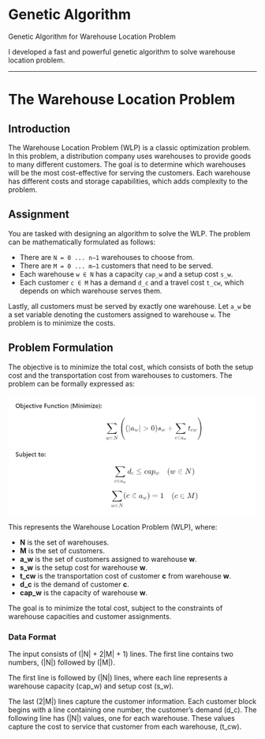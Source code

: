 # Genetic Algorithm
Genetic Algorithm for Warehouse Location Problem

I developed a fast and powerful genetic algorithm to solve warehouse location problem.

---
# The Warehouse Location Problem

## Introduction

The Warehouse Location Problem (WLP) is a classic optimization problem. In this problem, a distribution company uses warehouses to provide goods to many different customers. The goal is to determine which warehouses will be the most cost-effective for serving the customers. Each warehouse has different costs and storage capabilities, which adds complexity to the problem.

## Assignment

You are tasked with designing an algorithm to solve the WLP. The problem can be mathematically formulated as follows:

- There are `N = 0 ... n−1` warehouses to choose from.
- There are `M = 0 ... m−1` customers that need to be served.
- Each warehouse `w ∈ N` has a capacity `cap_w` and a setup cost `s_w`.
- Each customer `c ∈ M` has a demand `d_c` and a travel cost `t_cw`, which depends on which warehouse serves them.

Lastly, all customers must be served by exactly one warehouse. Let `a_w` be a set variable denoting the customers assigned to warehouse `w`. The problem is to minimize the costs.

## Problem Formulation

The objective is to minimize the total cost, which consists of both the setup cost and the transportation cost from warehouses to customers. The problem can be formally expressed as:

![Warehouse Location](readme-images/warehouse-location.jpg.png)

This represents the Warehouse Location Problem (WLP), where:

- **N** is the set of warehouses.
- **M** is the set of customers.
- **a_w** is the set of customers assigned to warehouse **w**.
- **s_w** is the setup cost for warehouse **w**.
- **t_cw** is the transportation cost of customer **c** from warehouse **w**.
- **d_c** is the demand of customer **c**.
- **cap_w** is the capacity of warehouse **w**.

The goal is to minimize the total cost, subject to the constraints of warehouse capacities and customer assignments.

### Data Format

The input consists of \(|N| + 2|M| + 1\) lines. The first line contains two numbers, \(|N|\) followed by \(|M|\). 

The first line is followed by \(|N|\) lines, where each line represents a warehouse capacity \(cap_w\) and setup cost \(s_w\).

The last \(2|M|\) lines capture the customer information. Each customer block begins with a line containing one number, the customer’s demand \(d_c\). The following line has \(|N|\) values, one for each warehouse. These values capture the cost to service that customer from each warehouse, \(t_cw\).

